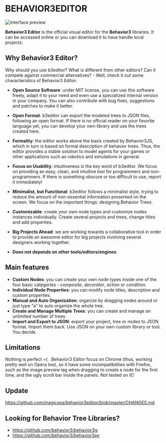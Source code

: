 # BEHAVIOR3EDITOR

![interface preview](preview.png)

**Behavior3 Editor** is the official visual editor for the **Behavior3** libraries. It can be accessed online or you can download it to have handle local projects.


## Why Behavior3 Editor?

Why should you use b3editor? What is different from other editors? Can it compete against commercial alternatives? - Well, check it out some characteristics of Behavior3 Editor:

- **Open Source Software**: under MIT license, you can use this software freely, adapt it to your need and even use a specialized internal version in your company. You can also contribute with bug fixes, suggestions and patches to make it better.

- **Open Format**: b3editor can export the modeled trees to JSON files, following an open format. If there is no official reader on your favorite language yet, you can develop your own library and use the trees created here. 

- **Formality**: the editor works above the basis created by Behavior3JS, which in turn is based on formal description of behavior trees. Thus, the editor provides a stable solution to model agents for your games or other applications such as robotics and simulations in general.

- **Focus on Usability**: intuitiveness is the key word of b3editor. We focus on providing an easy, clean, and intuitive tool for programmers and non-programmers. If there is something obscure or too difficult to use, report it immediately!

- **Minimalist, but Functional**: b3editor follows a minimalist style, trying to reduce the amount of non-essential information presented on the screen. We focus on the important things: designing Behavior Trees. 

- **Customizable**: create your own node types and customize nodes instances individually. Create several projects and trees, change titles and add properties.

- **Big Projects Ahead**: we are working towards a collaborative tool in order to provide an awesome editor for big projects involving several designers working together. 

- **Does not depends on other tools/editors/engines**.



## Main features

- **Custom Nodes**: you can create your own node types inside one of the four basic categories - *composite*, *decorator*, *action* or *condition*. 
- **Individual Node Properties**: you can modify node titles, description and custom properties.
- **Manual and Auto Organization**: organize by dragging nodes around or just type "a" to auto organize the whole tree.
- **Create and Manage Multiple Trees**: you can create and manage an unlimited number of trees.
- **Import and Export to JSON**: export your project, tree or nodes to JSON format. Import them back. Use JSON on your own custom library or tool. You decide.


## Limitations

Nothing is perfect =( . Behavior3 Editor focus on Chrome (thus, working pretty well on Opera too), so it have some incompatibilities with Firefox, such as the image preview lag when dragging to create a node for the first time, and the ugly scroll bar inside the panels. Not tested on IE!

## Update
  https://github.com/magicsea/behavior3editor/blob/master/CHANGES.md
## Looking for Behavior Tree Libraries?

- https://github.com/behavior3/behavior3js
- https://github.com/behavior3/behavior3py

